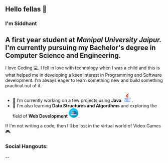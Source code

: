 ## Hello fellas :wave:
### I'm **Siddhant**

A first year student at ***Manipal University Jaipur.***
I'm currently pursuing my Bachelor's degree in Computer Science and Engineering.
--
I love Coding :computer:. I fell in love with technology when I was a child and this is what helped me in developing a keen interest in Programming and Software development. I'm always eager to learn something new and build something practical out of it.

- 🔭 I’m currently working on a few projects using **Java** <img src="https://github.com/Geralt-Of-Rivia-Witcher/Geralt-Of-Rivia-Witcher/blob/main/java.png" width="30" height="30">.
- 🌱 I'm also learning **Data Structures and Algorithms** and exploring the field of **Web Development** <img src="https://github.com/Geralt-Of-Rivia-Witcher/Geralt-Of-Rivia-Witcher/blob/main/web.png" width="30" height="30">.

If I'm not writing a code, then I'll be lost in the virtual world of Video Games :video_game:.

### Social Hangouts:
--
